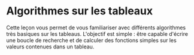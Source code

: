 # Algorithmes sur les tableaux #
Cette leçon vous permet de vous familiariser avec différents algorithmes très basiques sur les tableaus.
L'objectif est simple : être capable d'écrire une boucle de recherche et de calculer des fonctions simples
sur les valeurs contenues dans un tableau.

